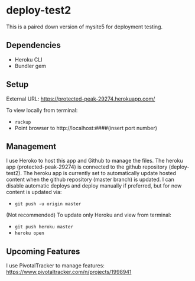 # deploy-test2
This is a paired down version of mysite5 for deployment testing.  


## Dependencies
* Heroku CLI
* Bundler gem

## Setup
External URL: https://protected-peak-29274.herokuapp.com/

To view locally from terminal:
* `rackup`
* Point browser to http://localhost:####(insert port number)


## Management
I use Heroko to host this app and Github to manage the files. The heroku app (protected-peak-29274) is connected to the github repository (deploy-test2). The heroku app is currently set to automatically update hosted content when the github repository (master branch) is updated. I can disable automatic deploys and deploy manually if preferred, but for now content is updated via:
* `git push -u origin master`

(Not recommended) To update only Heroku and view from terminal:
* `git push heroku master`
* `heroku open`


## Upcoming Features
I use PivotalTracker to manage features: https://www.pivotaltracker.com/n/projects/1998941
